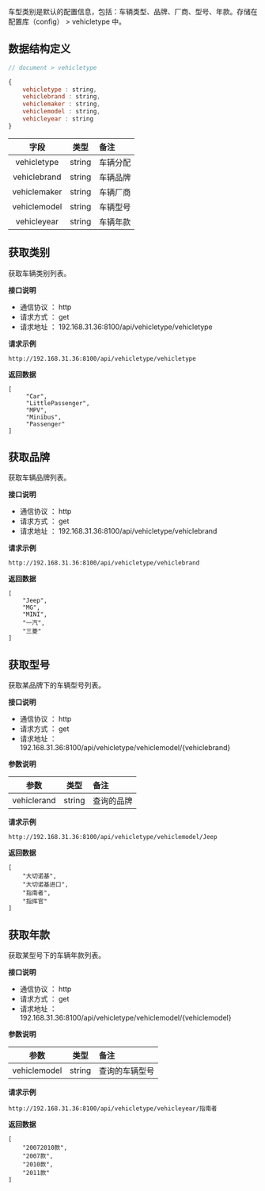 车型类别是默认的配置信息，包括：车辆类型、品牌、厂商、型号、年款。存储在配置库（config） > vehicletype 中。

## **数据结构定义**

```javascript
// document > vehicletype

{
    vehicletype : string,
    vehiclebrand : string,
    vehiclemaker : string,
    vehiclemodel : string,
    vehicleyear : string
}

```
字段|类型|备注
:-:|:-:|:-
vehicletype|string|车辆分配
vehiclebrand |string|车辆品牌
vehiclemaker |string|车辆厂商
vehiclemodel |string|车辆型号
vehicleyear |string|车辆年款
 
 
 
## **获取类别**
获取车辆类别列表。

**接口说明**
* 通信协议 ： http 
* 请求方式 ： get
* 请求地址 ： 192.168.31.36:8100/api/vehicletype/vehicletype 

**请求示例**
``` 
http://192.168.31.36:8100/api/vehicletype/vehicletype
```
**返回数据**
``` 
[
     "Car",
     "LittlePassenger",
     "MPV",
     "Minibus",
     "Passenger"
]
```
 
## **获取品牌**
获取车辆品牌列表。

**接口说明**
* 通信协议 ： http 
* 请求方式 ： get
* 请求地址 ： 192.168.31.36:8100/api/vehicletype/vehiclebrand 

**请求示例**
``` 
http://192.168.31.36:8100/api/vehicletype/vehiclebrand
```
**返回数据**
``` 
[
    "Jeep",
    "MG",
    "MINI",
    "一汽",
    "三菱"
]
```

## **获取型号**
获取某品牌下的车辆型号列表。

**接口说明**
* 通信协议 ： http
* 请求方式 ： get
* 请求地址 ： 192.168.31.36:8100/api/vehicletype/vehiclemodel/{vehiclebrand}

**参数说明**

参数|类型|备注
:-:|:-:|:-
vehiclerand|string|查询的品牌

**请求示例**
``` 
http://192.168.31.36:8100/api/vehicletype/vehiclemodel/Jeep
```
**返回数据**
``` 
[
    "大切诺基",
    "大切诺基进口",
    "指南者",
    "指挥官" 
]
```


## **获取年款**
获取某型号下的车辆年款列表。

**接口说明**
* 通信协议 ： http
* 请求方式 ： get
* 请求地址 ： 192.168.31.36:8100/api/vehicletype/vehiclemodel/{vehiclemodel}

**参数说明**

参数|类型|备注
:-:|:-:|:-
vehiclemodel|string|查询的车辆型号

**请求示例**
``` 
http://192.168.31.36:8100/api/vehicletype/vehicleyear/指南者
```
**返回数据**
``` 
[
    "20072010款",
    "2007款",
    "2010款",
    "2011款"
]
```